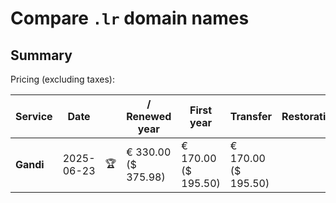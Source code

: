 # Compare `.lr` domain names

## Summary

Pricing (excluding taxes):

| Service | Date |  | / Renewed year | First year | Transfer | Restoration |
|--|--|--|--|--|--|--|
| **Gandi** | 2025-06-23 | 🏆 | € 330.00<br>($ 375.98) | € 170.00<br>($ 195.50) | € 170.00<br>($ 195.50) |  |
